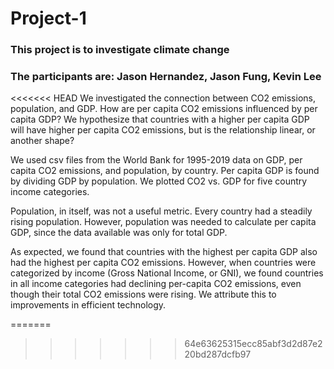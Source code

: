 # Project-1

### This project is to investigate climate change

### The participants are: Jason Hernandez, Jason Fung, Kevin Lee

<<<<<<< HEAD
We investigated the connection between CO2 emissions, population, and GDP. How are per capita CO2 emissions influenced by per capita GDP? We hypothesize that countries with a higher per capita GDP will have higher per capita CO2 emissions, but is the relationship linear, or another shape?

We used csv files from the World Bank for 1995-2019 data on GDP, per capita CO2 emissions, and population, by country. Per capita GDP is found by dividing GDP by population. We plotted CO2 vs. GDP for five country income categories.

Population, in itself, was not a useful metric. Every country had a steadily rising population. However, population was needed to calculate per capita GDP, since the data available was only for total GDP.

As expected, we found that countries with the highest per capita GDP also had the highest per capita CO2 emissions. However, when countries were categorized by income (Gross National Income, or GNI), we found countries in all income categories had declining per-capita CO2 emissions, even though their total CO2 emissions were rising. We attribute this to improvements in efficient technology.


=======
>>>>>>> 64e63625315ecc85abf3d2d87e220bd287dcfb97
